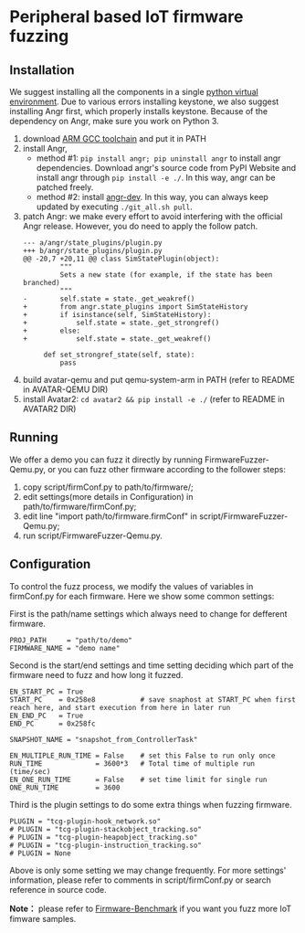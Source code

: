 # Peripheral based IoT firmware fuzzing


## Installation
We suggest installing all the components in a single [python virtual environment](https://virtualenvwrapper.readthedocs.io/en/latest/). 
Due to various errors installing keystone, we also suggest installing Angr first, which properly installs keystone.
Because of the dependency on Angr, make sure you work on Python 3.

1. download [ARM GCC toolchain](https://developer.arm.com/open-source/gnu-toolchain/gnu-rm/downloads) and put it in PATH
2. install Angr, 
    + method #1: `pip install angr; pip uninstall angr` to install angr dependencies. Download angr's source code from PyPI Website and install angr through `pip install -e ./`. In this way, angr can be patched freely.
    + method #2: install [angr-dev](https://github.com/angr/angr-dev). In this way, you can always keep updated by executing ```./git_all.sh pull```.
3. patch Angr: we make every effort to avoid interfering with the official Angr release. However, you do need to apply the follow patch. 
    ```
    --- a/angr/state_plugins/plugin.py
    +++ b/angr/state_plugins/plugin.py
    @@ -20,7 +20,11 @@ class SimStatePlugin(object):
             """
             Sets a new state (for example, if the state has been branched)
             """
    -        self.state = state._get_weakref()
    +        from angr.state_plugins import SimStateHistory
    +        if isinstance(self, SimStateHistory):
    +            self.state = state._get_strongref()
    +        else:
    +            self.state = state._get_weakref()
    
         def set_strongref_state(self, state):
             pass
    ```
4. build avatar-qemu and put qemu-system-arm in PATH (refer to README in AVATAR-QEMU DIR)
5. install Avatar2: `cd avatar2 && pip install -e ./` (refer to README in AVATAR2 DIR)

## Running
We offer a demo you can fuzz it directly by running FirmwareFuzzer-Qemu.py, or you can fuzz other firmware according to the follower steps:
1. copy script/firmConf.py to path/to/firmware/;
2. edit settings(more details in Configuration) in path/to/firmware/firmConf.py;
3. edit line "import path/to/firmware.firmConf" in script/FirmwareFuzzer-Qemu.py;
4. run script/FirmwareFuzzer-Qemu.py.


## Configuration
To control the fuzz process, we modify the values of variables in firmConf.py for each firmware. Here we show some common settings:

First is the path/name settings which always need to change for defferent firmware.

    PROJ_PATH     = "path/to/demo"
    FIRMWARE_NAME = "demo name"
    
Second is the start/end settings and time setting deciding which part of the firmware need to fuzz and how long it fuzzed. 

    EN_START_PC = True
    START_PC    = 0x258e8           # save snaphost at START_PC when first reach here, and start execution from here in later run
    EN_END_PC   = True
    END_PC      = 0x258fc 
    
    SNAPSHOT_NAME = "snapshot_from_ControllerTask"
    
    EN_MULTIPLE_RUN_TIME = False    # set this False to run only once
    RUN_TIME             = 3600*3   # Total time of multiple run (time/sec)
    EN_ONE_RUN_TIME      = False    # set time limit for single run
    ONE_RUN_TIME         = 3600      
 
Third is the plugin settings to do some extra things when fuzzing firmware.
 
    PLUGIN = "tcg-plugin-hook_network.so"
    # PLUGIN = "tcg-plugin-stackobject_tracking.so"
    # PLUGIN = "tcg-plugin-heapobject_tracking.so"
    # PLUGIN = "tcg-plugin-instruction_tracking.so"
    # PLUGIN = None
    
Above is only some setting we may change frequently. For more settings' information, please refer to comments in script/firmConf.py or search reference in source code.

**Note：** please refer to [Firmware-Benchmark](https://github.com/stuartly/Firmware-Benchmark) if you want you fuzz more IoT fimware samples.
